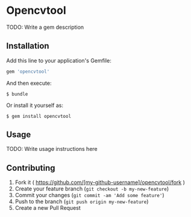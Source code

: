 # Opencvtool

TODO: Write a gem description

## Installation

Add this line to your application's Gemfile:

```ruby
gem 'opencvtool'
```

And then execute:

    $ bundle

Or install it yourself as:

    $ gem install opencvtool

## Usage

TODO: Write usage instructions here

## Contributing

1. Fork it ( https://github.com/[my-github-username]/opencvtool/fork )
2. Create your feature branch (`git checkout -b my-new-feature`)
3. Commit your changes (`git commit -am 'Add some feature'`)
4. Push to the branch (`git push origin my-new-feature`)
5. Create a new Pull Request
